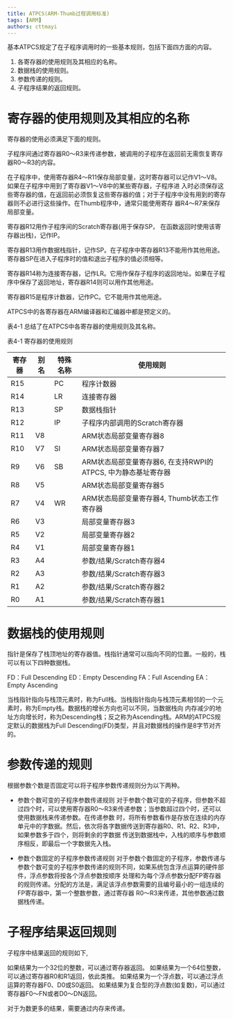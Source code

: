 ```yaml
---
title: ATPCS(ARM-Thumb过程调用标准)
tags: [ARM]
authors: cttmayi
---
```


基本ATPCS规定了在子程序调用时的一些基本规则，包括下面四方面的内容。

1. 各寄存器的使用规则及其相应的名称。
2. 数据栈的使用规则。
3. 参数传递的规则。
4. 子程序结果的返回规则。

寄存器的使用规则及其相应的名称
===
寄存器的使用必须满足下面的规则。

子程序间通过寄存器R0～R3来传递参数，被调用的子程序在返回前无需恢复寄存器R0～R3的内容。

在子程序中，使用寄存器R4～R11保存局部变量，这时寄存器可以记作V1～V8。如果在子程序中用到了寄存器V1～V8中的某些寄存器，子程序进 入时必须保存这些寄存器的值，在返回前必须恢复这些寄存器的值；对于子程序中没有用到的寄存器则不必进行这些操作。在Thumb程序中，通常只能使用寄存 器R4～R7来保存局部变量。

寄存器R12用作子程序间的Scratch寄存器(用于保存SP， 在函数返回时使用该寄存器出栈)，记作IP。

寄存器R13用作数据栈指针，记作SP。在子程序中寄存器R13不能用作其他用途。寄存器SP在进入子程序时的值和退出子程序的值必须相等。

寄存器R14称为连接寄存器，记作LR。它用作保存子程序的返回地址。如果在子程序中保存了返回地址，寄存器R14则可以用作其他用途。

寄存器R15是程序计数器，记作PC。它不能用作其他用途。

ATPCS中的各寄存器在ARM编译器和汇编器中都是预定义的。

表4-1 总结了在ATPCS中各寄存器的使用规则及其名称。

表4-1 寄存器的使用规则

| 寄存器| 别名| 特殊名称| 使用规则 |
| --- | --- | --- | --- |
| R15 | | PC | 程序计数器 |
| R14 | | LR | 连接寄存器 |
| R13 | | SP | 数据栈指针 |
| R12 | | IP | 子程序内部调用的Scratch寄存器 |
| R11 | V8 | | ARM状态局部变量寄存器8 |
| R10 | V7 | Sl | ARM状态局部变量寄存器7 |
| R9 | V6 | SB | ARM状态局部变量寄存器6, 在支持RWPI的ATPCS, 中为静态基址寄存器 |
| R8 | V5 |	 | ARM状态局部变量寄存器5 |
| R7 | V4 | WR | ARM状态局部变量寄存器4, Thumb状态工作寄存器 |
| R6 | V3 |	 | 局部变量寄存器3 |
| R5 | V2 |	 | 局部变量寄存器2 |
| R4 | V1 |	 | 局部变量寄存器1 |
| R3 | A4 |	 | 参数/结果/Scratch寄存器4 |
| R2 | A3 |	 | 参数/结果/Scratch寄存器3 |
| R1 | A2 |	 | 参数/结果/Scratch寄存器2 |
| R0 | A1 |	 | 参数/结果/Scratch寄存器1 |

数据栈的使用规则
===

指针是保存了栈顶地址的寄存器值。栈指针通常可以指向不同的位置。一般的，栈可以有以下四种数据栈。

FD：Full Descending
ED：Empty Descending
FA：Full Ascending
EA：Empty Ascending

当栈指针指向与栈顶元素时，称为Full栈。当栈指针指向与栈顶元素相邻的一个元素时，称为Empty栈。数据栈的增长方向也可以不同，当数据栈向 内存减少的地址方向增长时，称为Descending栈；反之称为Ascending栈。ARM的ATPCS规定默认的数据栈为Full Descending(FD)类型，并且对数据栈的操作是8字节对齐的。

参数传递的规则
===

根据参数个数是否固定可以将子程序参数传递规则分为以下两种。

- 参数个数可变的子程序参数传递规则
对于参数个数可变的子程序，但参数不超过四个时，可以使用寄存器R0～R3来传递参数；当参数超过四个时，还可以使用数据栈来传递参数。在传递参数 时，将所有参数看作是存放在连续的内存单元中的字数据。然后，依次将各字数据传送到寄存器R0、R1、R2、R3中，如果参数多于四个，则将剩余的字数据 传送到数据栈中，入栈的顺序与参数顺序相反，即最后一个字数据先入栈。

- 参数个数固定的子程序参数传递规则
对于参数个数固定的子程序，参数传递与参数个数可变的子程序参数传递的规则不同，如果系统包含浮点运算的硬件部件，浮点参数将按各个浮点参数按顺序 处理和为每个浮点参数分配FP寄存器的规则传递。分配的方法是，满足该浮点参数需要的且编号最小的一组连续的FP寄存器中，第一个整数参数，通过寄存器 R0～R3来传递，其他参数通过数据栈传递。

子程序结果返回规则
===
子程序中结果返回的规则如下,

如果结果为一个32位的整数，可以通过寄存器返回。
如果结果为一个64位整数，可以通过寄存器R0和R1返回，依此类推。
如果结果为一个浮点数，可以通过浮点运算的寄存器F0、D0或S0返回。
如果结果为复合型的浮点数(如复数)，可以通过寄存器F0～FN或者D0～DN返回。

对于为数更多的结果，需要通过内存来传递。
